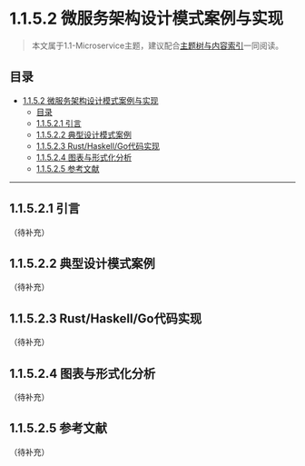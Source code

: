 # 1.1.5.2 微服务架构设计模式案例与实现

> 本文属于1.1-Microservice主题，建议配合[主题树与内容索引](../../00-主题树与内容索引.md)一同阅读。

## 目录

- [1.1.5.2 微服务架构设计模式案例与实现](#1152-微服务架构设计模式案例与实现)
  - [目录](#目录)
  - [1.1.5.2.1 引言](#11521-引言)
  - [1.1.5.2.2 典型设计模式案例](#11522-典型设计模式案例)
  - [1.1.5.2.3 Rust/Haskell/Go代码实现](#11523-rusthaskellgo代码实现)
  - [1.1.5.2.4 图表与形式化分析](#11524-图表与形式化分析)
  - [1.1.5.2.5 参考文献](#11525-参考文献)

---

## 1.1.5.2.1 引言

（待补充）

## 1.1.5.2.2 典型设计模式案例

（待补充）

## 1.1.5.2.3 Rust/Haskell/Go代码实现

（待补充）

## 1.1.5.2.4 图表与形式化分析

（待补充）

## 1.1.5.2.5 参考文献

（待补充）
